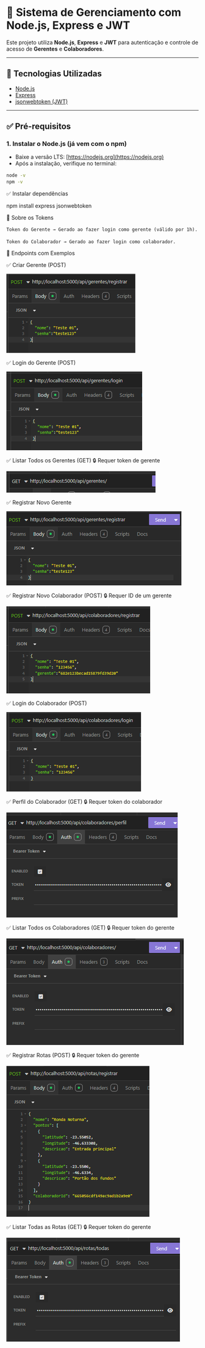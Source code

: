 
# 📌 Sistema de Gerenciamento com Node.js, Express e JWT

Este projeto utiliza **Node.js**, **Express** e **JWT** para autenticação e controle de acesso de **Gerentes** e **Colaboradores**.

---

## 🚀 Tecnologias Utilizadas

- [Node.js](https://nodejs.org)
- [Express](https://expressjs.com)
- [jsonwebtoken (JWT)](https://www.npmjs.com/package/jsonwebtoken)

---

## ✅ Pré-requisitos

### 1. Instalar o Node.js (já vem com o npm)

- Baixe a versão LTS: [https://nodejs.org](https://nodejs.org)
- Após a instalação, verifique no terminal:

```bash
node -v
npm -v
```

✅ Instalar dependências

npm install express jsonwebtoken

🔐 Sobre os Tokens

    Token do Gerente → Gerado ao fazer login como gerente (válido por 1h).

    Token do Colaborador → Gerado ao fazer login como colaborador.

🧪 Endpoints com Exemplos

✅ Criar Gerente (POST)

![alt text](image-1.png)

✅ Login do Gerente (POST)

![alt text](image.png)

✅ Listar Todos os Gerentes (GET)
🔒 Requer token de gerente

![alt text](image-7.png)

✅ Registrar Novo Gerente

![alt text](image-8.png)

✅ Registrar Novo Colaborador (POST)
🔒 Requer ID de um gerente

![alt text](image-2.png)

✅ Login do Colaborador (POST)

![alt text](image-3.png)

✅ Perfil do Colaborador (GET)
🔒 Requer token do colaborador

![alt text](image-6.png)

✅ Listar Todos os Colaboradores (GET)
🔒 Requer token do gerente

![alt text](image-9.png)

✅ Registrar Rotas (POST)
🔒 Requer token do gerente

![alt text](image-4.png)

✅ Listar Todas as Rotas (GET)
🔒 Requer token do gerente

![alt text](image-5.png)